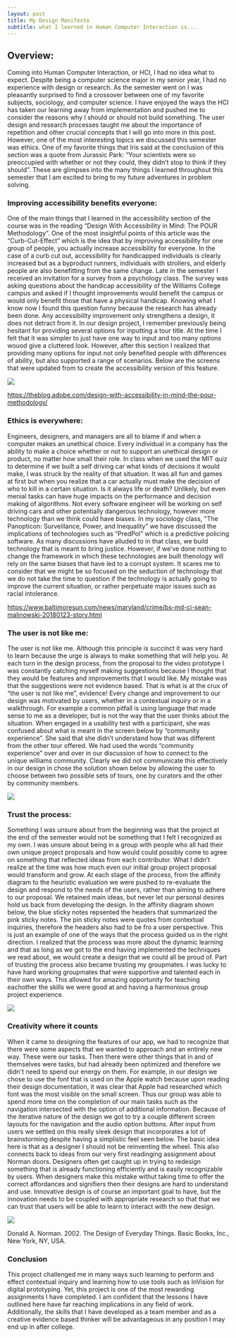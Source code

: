 ```yaml
---
layout: post
title: My Design Manifesto 
subtitle: what I learned in Human Computer Interaction is...
---
```




## Overview:
 
Coming into Human Computer Interaction, or HCI, I had no idea what to expect. Despite being a computer science major in my senior year, I had no experience with design or research. As the semester went on I was pleasantly surprised to find a crossover between one of my favorite subjects, sociology, and computer science. I have enjoyed the ways the HCI has taken our learning away from implementation and pushed me to consider the reasons why I should or should not build something. The user design and research processes taught me about the importance of repetition and other crucial concepts that I will go into more in this post. However, one of the most interesting topics we discussed this semester was ethics. One of my favorite things that Iris said at the conclusion of this section was a quote from Jurassic Park: “Your scientists were so preoccupied with whether or not they could, they didn’t stop to think if they should”. These are glimpses into the many things I learned throughout this semester that I am excited to bring to my future adventures in problem solving.

### Improving accessibility benefits everyone:

One of the main things that I learned in the accessibility section of the course was in the reading “Design With Accessibility in Mind: The POUR Methodology”. One of the most insightful points of this article was the “Curb-Cut-Effect” which is the idea that by improving accessibility for one group of people, you actually increase accessibility for everyone. In the case of a curb cut out, accessibility for handicapped individuals is clearly increased but as a byproduct runners, individuals with strollers, and elderly people are also benefitting from the same change. Late in the semester I received an invitation for a survey from a psychology class. The survey was asking questions about the handicap accessibility of the Williams College campus and asked if I thought improvements would benefit the campus or would only benefit those that have a physical handicap. Knowing what I know now I found this question funny because the research has already been done. Any accessibility improvement only strengthens a design, it does not detract from it. In our design project, I remember previously being hesitant for providing several options for inputting a tour title. At the time I felt that it was simpler to just have one way to input and too many options wouod give a cluttered look. However, after this section I realized that providing many options for input not only benefited people with differences of ability, but also supported a range of scenarios. Below are the screens that were updated from to create the accessibility version of this feature. 

![](../acessible.png)

 <https://theblog.adobe.com/design-with-accessibility-in-mind-the-pour-methodology/>

### Ethics is everywhere:

Engineers, designers, and managers are all to blame if and when a computer makes an unethical choice. Every individual in a company has the ability to make a choice whether or not to support an unethical design or product, no matter how small their role. In class when we used the MIT quiz to determine if we built a self driving car what kinds of decisions it would make, I was struck by the reality of that situation. It was all fun and games at first but when you realize that a car actually must make the decision of who to kill in a certain situation. Is it always life or death? Unlikely, but even menial tasks can have huge impacts on the performance and decision making of algorithms. Not every software engineer will be working on self driving cars and other potentially dangerous technology, however more technology than we think could have biases. In my sociology class, "The Panopticon: Surveillance, Power, and Inequality” we have discussed the implications of technologies such as “PredPol” which is a predictive policing software. As many discussions have alluded to in that class, we build technology that is meant to bring justice. However, if we’ve done nothing to change the framework in which these technologies are built thenology will rely on the same biases that have led to a corrupt system. It scares me to consider that we might be so focused on the seduction of technology that we do not take the time to question if the technology is actually going to improve the current situation, or rather perpetuate major issues such as racial intolerance. 

<https://www.baltimoresun.com/news/maryland/crime/bs-md-ci-sean-malinowski-20180123-story.html>

### The user is not like me:

The user is not like me. Although this principle is succinct it was very hard to learn because the urge is always to make something that will help you. At each turn in the  design process, from the proposal to the video prototype I was constantly catching myself making suggestions because I thought that they would be features and improvements that I would like. My mistake was that the suggestions were not evidence based. That is what is at the crux of “the user is not like me”, evidence! Every change and improvement to our design was motivated by users, whether in a contextual inquiry or in a walkthrough. For example a common pitfall is using language that made sense to me as a developer, but is not the way that the user thinks about the situation. When engaged in a usability test with a participant, she was confused about what is meant in the screen below by “community experience”. She said that she didn’t understand how that was different from the other tour offered. We had used the words “community experience” over and over in our discussion of how to connect to the unique williams community. Clearly we did not communicate this effectively in our design in chose the solution shown below by allowing the user to choose between two possible sets of tours, one by curators and the other by community members.

![](../menuz.png)




### Trust the process:

Something I was unsure about from the beginning was that the project at the end of the semester would not be something that I felt I recognized as my own. I was unsure about being in a group with people who all had their own unique project proposals and how would could possibly come to agree on something that reflected ideas from each contributor. What I didn’t realize at the time was how much even our initial group project proposal would transform and grow. At each stage of the process, from the affinity diagram to the heuristic evaluation we were pushed to re-evaluate the design and respond to the needs of the users, rather than aiming to adhere to our proposal. We retained main ideas, but never let our personal desires hold us back from developing the design. In the affinity diagram shown below, the blue sticky notes repsented the headers that summarized the pink sticky notes. The pin sticky notes were quotes from contextual inquiries, therefore the headers also had to be fro a user perspective. This is just an example of one of the ways that the process guided us in the right direction. I realized that the process was more about the dynamic learning and that as long as we got to the end having implemented the techniques we read about, we would create a design that we could all be proud of. Part of trusting the process also became trusting my groupmates. I was lucky to have hard working groupmates that were supportive and talented each in their own ways. This allowed for amazing opportunity for teaching eachother the skills we were good at and having a harmonious group project experience. 

![](../affinziez.png)


### Creativity where it counts

When it came to designing the features of our app, we had to recognize that there were some aspects that we wanted to approach and an entirely new way. These were our tasks. Then there were other things that in and of themselves were tasks, but had already been optimized and therefore we didn't need to spend our energy on them. For example, in our design we chose to use the font that is used on the Apple watch because upon reading their design documentation, it was clear that Apple had researched which font was the most visible on the small screen. Thus our group was able to spend more time on the completion of our main tasks such as the navigation intersected with the option of additional information. Because of the iterative nature of the design we got to try a couple different screen layouts for the navigation and the audio option buttons. After input from users we settled on this really sleek design that incorporates a lot of brainstorming despite having a simplistic feel seen below. The basic idea here is that as a designer I should not be reinventing the wheel. This also connects back to ideas from our very first readinging assignment about Norman doors. Designers often get caught up in trying to redesign something that is already functioning efficiently and is easily recognizable by users. When designers make this mistake withut taking time to offer the correct affordances and signifiers then their designs are hard to understand and use. Innovative design is of course an important goal to have, but the innovation needs to be coupled with appropriate research so that that we can trust that users will be able to learn to interact with the new design.

![](../nav.png)


Donald A. Norman. 2002. The Design of Everyday Things. Basic Books, Inc., New York, NY, USA.

### Conclusion

This project challenged me in many ways such learning to perform and effect contextual inquiry and learning how to use tools such as InVision for digital prototyping. Yet, this project is one of the most rewarding assignments I have completed. I am confident that the lessons I have outlined here have far reaching implications in any field of work. Additionally, the skills that I have developed as a team member and as a creative evidence based thinker will be advantageous in any position I may end up in after college. 
